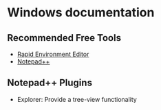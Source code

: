 # Windows documentation

## Recommended Free Tools

- [Rapid Environment Editor](http://www.rapidee.com/en/about)
- [Notepad++](https://notepad-plus-plus.org/)

## Notepad++ Plugins

- Explorer: Provide a tree-view functionality
